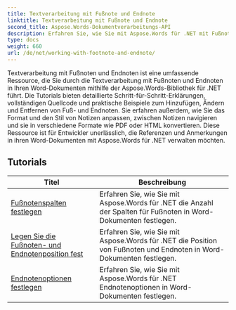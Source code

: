 ```yaml
---
title: Textverarbeitung mit Fußnote und Endnote
linktitle: Textverarbeitung mit Fußnote und Endnote
second_title: Aspose.Words-Dokumentverarbeitungs-API
description: Erfahren Sie, wie Sie mit Aspose.Words für .NET mit Fußnoten und Endnoten in Ihren Word-Dokumenten arbeiten. Ausführliche Tutorials und praktische Beispiele.
type: docs
weight: 660
url: /de/net/working-with-footnote-and-endnote/
---
```

Textverarbeitung mit Fußnoten und Endnoten ist eine umfassende Ressource, die Sie durch die Textverarbeitung mit Fußnoten und Endnoten in Ihren Word-Dokumenten mithilfe der Aspose.Words-Bibliothek für .NET führt. Die Tutorials bieten detaillierte Schritt-für-Schritt-Erklärungen, vollständigen Quellcode und praktische Beispiele zum Hinzufügen, Ändern und Entfernen von Fuß- und Endnoten. Sie erfahren außerdem, wie Sie das Format und den Stil von Notizen anpassen, zwischen Notizen navigieren und sie in verschiedene Formate wie PDF oder HTML konvertieren. Diese Ressource ist für Entwickler unerlässlich, die Referenzen und Anmerkungen in ihren Word-Dokumenten mit Aspose.Words für .NET verwalten möchten.

 ## Tutorials
| Titel | Beschreibung |
| --- | --- |
| [Fußnotenspalten festlegen](./set-foot-note-columns/) | Erfahren Sie, wie Sie mit Aspose.Words für .NET die Anzahl der Spalten für Fußnoten in Word-Dokumenten festlegen. |
| [Legen Sie die Fußnoten- und Endnotenposition fest](./set-footnote-and-end-note-position/) | Erfahren Sie, wie Sie mit Aspose.Words für .NET die Position von Fußnoten und Endnoten in Word-Dokumenten festlegen. |
| [Endnotenoptionen festlegen](./set-endnote-options/) | Erfahren Sie, wie Sie mit Aspose.Words für .NET Endnotenoptionen in Word-Dokumenten festlegen. |